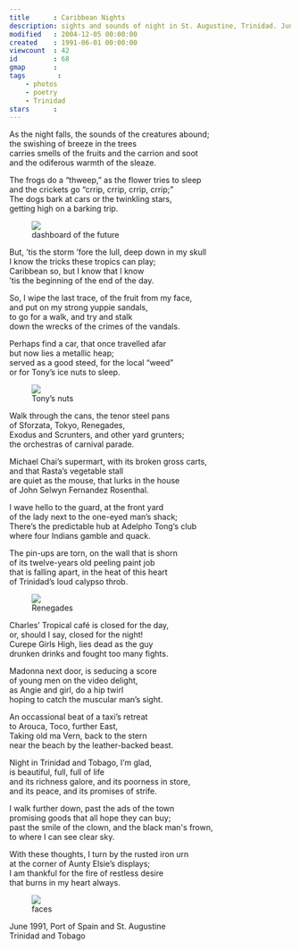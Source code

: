 ```yaml
---
title      : Caribbean Nights
description: sights and sounds of night in St. Augustine, Trinidad. June 1991.
modified   : 2004-12-05 00:00:00
created    : 1991-06-01 00:00:00
viewcount  : 42
id         : 68
gmap       :
tags        :
    - photos
    - poetry
    - Trinidad
stars      :
---
```


As the night falls, the sounds of the creatures abound;  
the swishing of breeze in the trees  
carries smells of the fruits and the carrion and soot  
and the odiferous warmth of the sleaze.  

The frogs do a “thweep,” as the flower tries to sleep  
and the crickets go “crrip, crrip, crrip, crrip;”  
The dogs bark at cars or the twinkling stars,  
getting high on a barking trip.  

<figure>
    <img src="tree.jpg">
    <figcaption>dashboard of the future</figcaption>
</figure>

But, ’tis the storm ’fore the lull, deep down in my skull  
I know the tricks these tropics can play;  
Caribbean so, but I know that I know  
’tis the beginning of the end of the day.  

So, I wipe the last trace, of the fruit from my face,  
and put on my strong yuppie sandals,  
to go for a walk, and try and stalk  
down the wrecks of the crimes of the vandals.  

Perhaps find a car, that once travelled afar  
but now lies a metallic heap;  
served as a good steed, for the local “weed”  
or for Tony’s ice nuts to sleep.  

<figure>
    <img src="tonys_nuts.jpg">
    <figcaption>Tony’s nuts</figcaption>
</figure>

Walk through the cans, the tenor steel pans  
of Sforzata, Tokyo, Renegades,  
Exodus and Scrunters, and other yard grunters;  
the orchestras of carnival parade.  

Michael Chai’s supermart, with its broken gross carts,  
and that Rasta’s vegetable stall  
are quiet as the mouse, that lurks in the house  
of John Selwyn Fernandez Rosenthal.  

I wave hello to the guard, at the front yard  
of the lady next to the one-eyed man’s shack;  
There’s the predictable hub at Adelpho Tong’s club  
where four Indians gamble and quack.  

The pin-ups are torn, on the wall that is shorn  
of its twelve-years old peeling paint job  
that is falling apart, in the heat of this heart  
of Trinidad’s loud calypso throb.  

<figure>
    <img src="renegades.jpg">
    <figcaption>Renegades</figcaption>
</figure>

Charles’ Tropical café is closed for the day,  
or, should I say, closed for the night!  
Curepe Girls High, lies dead as the guy  
drunken drinks and fought too many fights.  

Madonna next door, is seducing a score  
of young men on the video delight,  
as Angie and girl, do a hip twirl  
hoping to catch the muscular man’s sight.  

An occassional beat of a taxi’s retreat  
to Arouca, Toco, further East,  
Taking old ma Vern, back to the stern  
near the beach by the leather-backed beast.  

Night in Trinidad and Tobago, I’m glad,  
is beautiful, full, full of life  
and its richness galore, and its poorness in store,  
and its peace, and its promises of strife.  

I walk further down, past the ads of the town  
promising goods that all hope they can buy;  
past the smile of the clown, and the black man's frown,  
to where I can see clear sky.  

With these thoughts, I turn by the rusted iron urn  
at the corner of Aunty Elsie’s displays;  
I am thankful for the fire of restless desire  
that burns in my heart always.  

<figure>
    <img src="faces.jpg">
    <figcaption>faces</figcaption>
</figure>

June 1991, Port of Spain and St. Augustine  
Trinidad and Tobago

